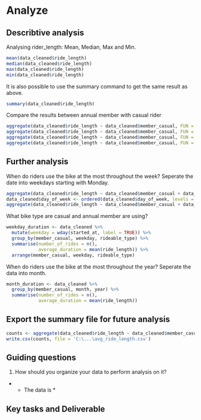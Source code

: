 # Analyze 
## Describtive analysis

Analysing rider_length: Mean, Median, Max and Min.

``` R
mean(data_cleaned$ride_length)
median(data_cleaned$ride_length)
max(data_cleaned$ride_length)
min(data_cleaned$ride_length)
```
It is also possible to use the summary command to get the same result as above.
```R
summary(data_cleaned$ride_length)
```

Compare the results between annual member with casual rider 
```R
aggregate(data_cleaned$ride_length ~ data_cleaned$member_casual, FUN = mean)
aggregate(data_cleaned$ride_length ~ data_cleaned$member_casual, FUN = median)
aggregate(data_cleaned$ride_length ~ data_cleaned$member_casual, FUN = max)
aggregate(data_cleaned$ride_length ~ data_cleaned$member_casual, FUN = min)
```

## Further analysis

When do riders use the bike at the most throughout the week?
Seperate the date into weekdays starting with Monday. 
```R
aggregate(data_cleaned$ride_length ~ data_cleaned$member_casual + data_cleaned$day_of_week, FUN = mean)
data_cleaned$day_of_week <- ordered(data_cleaned$day_of_week, levels = c("Montag", "Dienstag", "Mittwoch", "Donnerstag", "Freitag", "Samstag", "Sonntag"))
aggregate(data_cleaned$ride_length ~ data_cleaned$member_casual + data_cleaned$day_of_week, FUN = mean)
```

What bike type are casual and annual member are using?
```R
weekday_duration <- data_cleaned %>% 
  mutate(weekday = wday(started_at, label = TRUE)) %>% 
  group_by(member_casual, weekday, rideable_type) %>% 
  summarise(number_of_rides = n(),
            average_duration = mean(ride_length)) %>% 
  arrange(member_casual, weekday, rideable_type) 
``` 

When do riders use the bike at the most throughout the year?
Seperate the data into month.
```R
month_duration <- data_cleaned %>% 
  group_by(member_casual, month, year) %>% 
  summarise(number_of_rides = n(),
            average_duration = mean(ride_length))
``` 

## Export the summary file for future analysis
```R
counts <- aggregate(data_cleaned$ride_length ~ data_cleaned$member_casual + data_cleaned$day_of_week, FUN = mean)
write.csv(counts, file = 'C:\...\avg_ride_length.csv')
```

## Guiding questions

1. How should you organize your data to perform analysis on it?
* * The data is  *

## Key tasks and Deliverable


